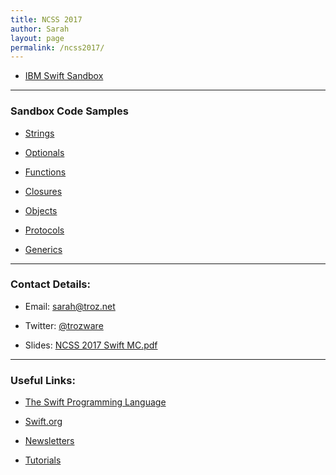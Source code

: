 ```yaml
---
title: NCSS 2017
author: Sarah
layout: page
permalink: /ncss2017/
---
```


* [IBM Swift Sandbox](https://swiftlang.ng.bluemix.net/#/repl)

---

### Sandbox Code Samples

* [Strings](http://swiftlang.ng.bluemix.net/#/repl/58670662da20a814737c3562)

* [Optionals](http://swiftlang.ng.bluemix.net/#/repl/5868463fb5619f13e0a940af)

* [Functions](http://swiftlang.ng.bluemix.net/#/repl/5866fefbda20a814737c355a)

* [Closures](http://swiftlang.ng.bluemix.net/#/repl/5866f31fda20a814737c353b)

* [Objects](http://swiftlang.ng.bluemix.net/#/repl/5866f48bda20a814737c353c)

* [Protocols](http://swiftlang.ng.bluemix.net/#/repl/5866ed80da20a814737c3538)

* [Generics](http://swiftlang.ng.bluemix.net/#/repl/5866fc4dda20a814737c3557)

---

### Contact Details:

* Email: [sarah@troz.net](mailto:sarah@troz.net?subject=NCSS%202017)

* Twitter: [@trozware](https://twitter.com/trozware)

* Slides: [NCSS 2017 Swift MC.pdf](https://www.dropbox.com/s/09r19my3d6jk5jt/NCSS%202017%20Swift%20MC.pdf?dl=0)

---

### Useful Links:

* [The Swift Programming Language](https://itunes.apple.com/au/book/swift-programming-language/id881256329?mt=11)

* [Swift.org](https://swift.org)

* [Newsletters](https://www.raywenderlich.com/132258/top-5-ios-swift-newsletters)

* [Tutorials](https://www.raywenderlich.com)
